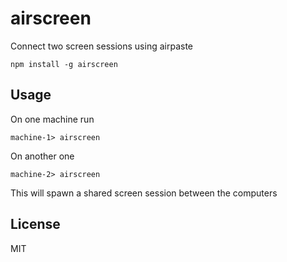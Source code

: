 # airscreen

Connect two screen sessions using airpaste

```
npm install -g airscreen
```

## Usage

On one machine run

```
machine-1> airscreen
```

On another one

```
machine-2> airscreen
```

This will spawn a shared screen session between the computers

## License

MIT
